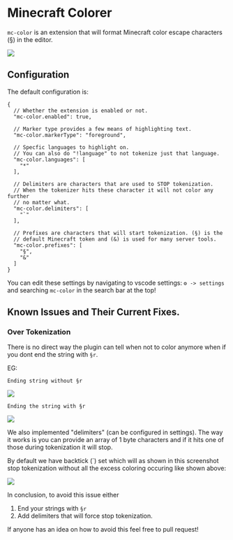 # Minecraft Colorer
`mc-color` is an extension that will format Minecraft color escape characters (§) in the editor.

![](https://images-ext-1.discordapp.net/external/qTpIe1A0_ahiROM8LeJcn3tmjS7sycnjUL8gemWnoMo/https/media.discordapp.net/attachments/854093453743226920/957828771447210044/unknown.png)

## Configuration
The default configuration is:

```jsonc
{
  // Whether the extension is enabled or not.
  "mc-color.enabled": true,

  // Marker type provides a few means of highlighting text.
  "mc-color.markerType": "foreground",

  // Specfic languages to highlight on.
  // You can also do "!language" to not tokenize just that language.
  "mc-color.languages": [
    "*"
  ],

  // Delimiters are characters that are used to STOP tokenization.
  // When the tokenizer hits these character it will not color any further
  // no matter what.
  "mc-color.delimiters": [
    "`"
  ],

  // Prefixes are characters that will start tokenization. (§) is the
  // default Minecraft token and (&) is used for many server tools.
  "mc-color.prefixes": [
    "§",
    "&"
  ]
}
```

You can edit these settings by navigating to vscode settings: `⚙ -> settings` and searching `mc-color` in the search bar at the top!

## Known Issues and Their Current Fixes.

### Over Tokenization

There is no direct way the plugin can tell when not to color anymore when if you dont end the string with `§r`.

EG:

`Ending string without §r`

![](https://media.discordapp.net/attachments/646099378242715668/957831612970725417/unknown.png)

`Ending the string with §r`

![](https://media.discordapp.net/attachments/646099378242715668/957831747633049640/unknown.png)


We also implemented "delimiters" (can be configured in settings). The way it works is you can provide an array of 1 byte characters and if it hits one of those during tokenization it will stop.

By default we have backtick (`) set which will as shown in this screenshot stop tokenization without all the excess coloring occuring like shown above:

![](https://media.discordapp.net/attachments/920500198407565349/957841004134801448/unknown.png)

In conclusion, to avoid this issue either

1. End your strings with `§r`
2. Add delimiters that will force stop tokenization.

If anyone has an idea on how to avoid this feel free to pull request!
